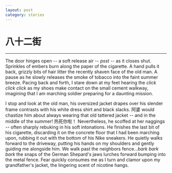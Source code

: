```yaml
---
layout: post
category: stories
---
```


# 八十二街

---

The door hinges open -- a soft release air -- *psst* -- as it closes shut. Sprinkles of embers burn along the paper of the cigarette. A hand pulls it back, grizzly bits of hair litter the recently shaven face of the old man.  A pause as he slowly releases the smoke of tobacco into the faint summer breeze. Pacing back and forth, I stare down at my feet hearing the *click click click* as my shoes make contact on the small cement walkway, imagining that I am marching soldier preparing for a daunting mission. 

I stop and look at the old man, his oversized jacket drapes over his slender frame contrasts with his white dress shirt and black slacks. 阿婆 would chastize him about always wearing that old tattered jacket -- and in the middle of the summer! 热死你啦！ Nevertheless, he scoffed at her naggings -- often sharply rebuking in his soft intonations. He finishes the last bit of his cigarette, discarding it on the concrete floor that I had been marching upon, rubbing it out with the bottom of his Nike sneakers. He quietly walks forward to the driveway, putting his hands on my shoulders and gently guiding me alongside him. We walk past the neighbors fence...*bark bark bark* the snaps of the German Shepard's jaws lurches forward bumping into the metal fence. Fear quickly consumes me as I turn and clamor upon my grandfather's jacket, the lingering scent of nicotine hangs.   